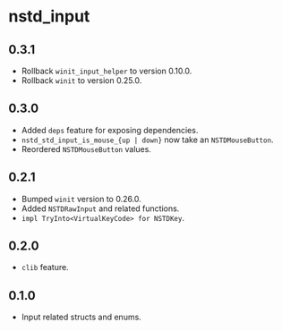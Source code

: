 # nstd_input
## 0.3.1
- Rollback `winit_input_helper` to version 0.10.0.
- Rollback `winit` to version 0.25.0.
## 0.3.0
- Added `deps` feature for exposing dependencies.
- `nstd_std_input_is_mouse_{up | down}` now take an `NSTDMouseButton`.
- Reordered `NSTDMouseButton` values.
## 0.2.1
- Bumped `winit` version to 0.26.0.
- Added `NSTDRawInput` and related functions.
- `impl TryInto<VirtualKeyCode> for NSTDKey`.
## 0.2.0
- `clib` feature.
## 0.1.0
- Input related structs and enums.
